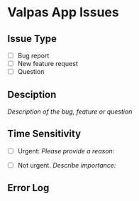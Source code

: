 # Valpas App Issues

## Issue Type

- [ ] Bug report
- [ ] New feature request
- [ ] Question

## Desciption

_Description of the bug, feature or question_

## Time Sensitivity

- [ ] Urgent:
      _Please provide a reason:_

- [ ] Not urgent.
      _Describe importance:_

## Error Log
